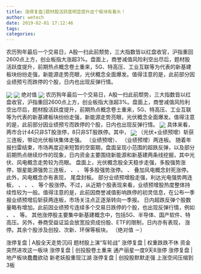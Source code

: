 ```yaml
---
title: 涨停复盘|题材股活跃度明显提升这个板块有看头！
author: wetech
date: 2019-02-01 17:12:46
tags: 
categories: 
---
```

农历狗年最后一个交易日，A股一扫此前颓势，三大指数皆以红盘收官，沪指重回2600点上方，创业板指大涨超3%。盘面上，商誉减值风险利空出尽后，题材股活跃度提升，前期热点概念卷土重来，5G、特高压、工业互联等为代表的新基建板块纷纷走强，新能源走势亮眼，光伏概念全面爆发。值得注意的是，此前部分因业绩预亏而跌停的个股，日内也出现反弹行情。
<!-- more -->
<img align="center" border="0" src="http://invest-images-external.cbndata.org/5LiA6LSiQUJT/images/e9b68fca5f4176cce50583170c729ae259307d6c.png" />
<img align="center" border="0" src="http://invest-images-external.cbndata.org/5LiA6LSiQUJT/images/80c5a72d5172059d9d76f1c27438e5b28500a769.png" />
绝对值
<img align="center" border="0" src="http://invest-images-external.cbndata.org/5LiA6LSiQUJT/images/191d389c90a6770c384f5db3ae6ca1c9fa7732f8.png" />
农历狗年最后一个交易日，A股一扫此前颓势，三大指数皆以红盘收官，沪指重回2600点上方，创业板指大涨超3%。盘面上，商誉减值风险利空出尽后，题材股活跃度提升，前期热点概念卷土重来，5G、特高压、工业互联等为代表的新基建板块纷纷走强，新能源走势亮眼，光伏概念全面爆发。值得注意的是，此前部分因业绩预亏而跌停的个股，日内也出现反弹行情。
<img align="center" border="0" src="http://invest-images-external.cbndata.org/5LiA6LSiQUJT/images/29d8e175ae12297518adf27f614b339267ea8ec6.png" />
具体来看，两市合计44只非ST股涨停，8只非ST股跌停。其中，
<img align="center" border="0" src="http://invest-images-external.cbndata.org/5LiA6LSiQUJT/images/dc1238fecfab95e4792120586d229d522ee718e5.png" />
（光伏+业绩预增）斩获三连板，带动光伏板块集体走强。
（业绩预增）、
（业绩预增）两连板。
随着年报扫雷结束，市场再度迎来短暂的空窗期，盘面呈现小范围的超跌反弹，以及部分前期热点继续炒作的现象，日内资金主要围绕新能源和新基建两条线挖掘，其中光伏、风电概念走势较为亮眼。
盘面上，光伏概念股全天稳步走强，多股强势涨停，银星能源强势三连板，
、
、
等多股强势涨停。
、
叠加风电概念封死涨停。此外，风电概念亦有表现，
尾盘封板。
部分业绩预增股走强，利达光电强势两连板，
、
、
、
等个股涨停。不过，从近期个股表现来看，业绩预增股热度整体持续性较为一般。值得注意的是，此前因商誉减值影响跌停的初灵信息，在公布一季报业绩预增后斩获两连板，市场关注点正逐渐转向一季报。
日内超跌反弹个股数量略有增加。此前因业绩预亏连续多个交易日跌停的个股，也出现反弹行情，例如
、
、
等。
其他涨停股主要集中新基建概念中，包括5G、半导体、国产软件、特高压。另外，券商受益证监会放宽投资成份股、ETF的限制，日内亦有表现，
涨停。其余个股涉及创投、次新、环保等板块。
（绝对值 －）
 
 
涨停复盘 | A股全天走势沉闷 题材股上演“车轮战”
涨停复盘 | 权重跌跌不休 资金突然进攻这一板块
涨停复盘 | 创投股卷土重来 通产丽星一度9天8涨停
涨停复盘 | 地产板块蠢蠢欲动 新老妖股重现江湖
涨停复盘 | 创投股默默走强 上涨空间压缩到3板
